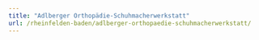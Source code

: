 ```yaml
---
title: "Adlberger Orthopädie-Schuhmacherwerkstatt"
url: /rheinfelden-baden/adlberger-orthopaedie-schuhmacherwerkstatt/
---
```

